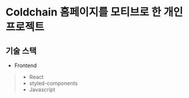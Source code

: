 # Coldchain 홈페이지를 모티브로 한 개인 프로젝트

## 기술 스택

* Frontend
> - React
> - styled-components
> - Javascript
